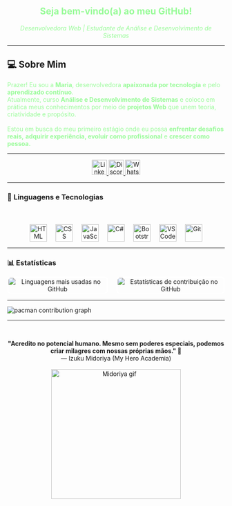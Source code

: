 <div align="center">

  <h2 style="color:#98FB98;">Seja bem-vindo(a) ao meu GitHub!</h2>
  <p style="color:#98FB98;"><i>Desenvolvedora Web | Estudante de Análise e Desenvolvimento de Sistemas</i></p>
</div>

---

## 💻 Sobre Mim

<span style="color:#98FB98">
  Prazer! Eu sou a <strong>Maria</strong>, desenvolvedora <strong>apaixonada por tecnologia</strong> e pelo <strong>aprendizado contínuo</strong>.<br>
  Atualmente, curso <strong>Análise e Desenvolvimento de Sistemas</strong> e coloco em prática meus conhecimentos por meio de <strong>projetos Web</strong> que unem teoria, criatividade e propósito.<br><br>
  Estou em busca do meu primeiro estágio onde eu possa <strong>enfrentar desafios reais,</strong> <strong>adquirir experiência, </strong><strong>evoluir como profissional</strong> e <strong>crescer como pessoa.</strong>
</span>

---

<div align="center">
  <a href="https://www.linkedin.com/in/maria-camila-2b1837211/">
    <img src="https://img.shields.io/static/v1?message=LinkedIn&logo=linkedin&label=&color=0077B5&logoColor=white&labelColor=&style=for-the-badge" height="35" alt="LinkedIn logo" />
  </a>
  
  <a href="https://discord.com/users/dev_ads">
    <img src="https://img.shields.io/static/v1?message=Discord&logo=discord&label=&color=5865F2&logoColor=white&labelColor=&style=for-the-badge" height="35" alt="Discord logo" />
  </a>

  <a href="https://wa.me/5581985092635">
    <img src="https://img.shields.io/static/v1?message=WhatsApp&logo=whatsapp&label=&color=25D366&logoColor=white&labelColor=&style=for-the-badge" height="35" alt="WhatsApp logo" />
  </a>
</div>

---

### 🤖 <strong>Linguagens e Tecnologias</strong> 
<br>

<div align="center" style="display: flex; flex-wrap: wrap; justify-content: center; gap: 20px; margin-top: 20px;">
  <img src="https://cdn.jsdelivr.net/gh/devicons/devicon@latest/icons/html5/html5-original.svg" alt="HTML" title="HTML" width="40px" />
  <img src="https://cdn.jsdelivr.net/gh/devicons/devicon@latest/icons/css3/css3-original.svg" alt="CSS" title="CSS" width="40px" />
  <img src="https://cdn.jsdelivr.net/gh/devicons/devicon@latest/icons/javascript/javascript-original.svg" alt="JavaScript" title="JavaScript" width="40px" />
  <img src="https://cdn.jsdelivr.net/gh/devicons/devicon@latest/icons/csharp/csharp-original.svg" alt="C#" title="C#" width="40px" />
  <img src="https://cdn.jsdelivr.net/gh/devicons/devicon@latest/icons/bootstrap/bootstrap-original.svg" alt="Bootstrap" title="Bootstrap" width="40px" />
  <img src="https://cdn.jsdelivr.net/gh/devicons/devicon@latest/icons/vscode/vscode-original.svg" alt="VSCode" title="VSCode" width="40px" />
  <img src="https://cdn.jsdelivr.net/gh/devicons/devicon@latest/icons/git/git-original.svg" alt="Git" title="Git" width="40px" />
</div>

---


### 📊 <strong>Estatísticas</strong>

<div align="center" style="display: flex; justify-content: center; align-items: center; gap: 20px; margin: 0 auto;">
  <img 
    src="https://github-readme-stats.vercel.app/api/top-langs/?username=CodeByMaria&layout=compact&langs_count=20&theme=tokyonight&custom_title=Linguagens%20Mais%20Usadas" 
    alt="Linguagens mais usadas no GitHub"
    style="border: 3px solid #ffffff; border-radius: 8px;"
  />
  <img 
    src="https://github-readme-streak-stats.herokuapp.com/?user=CodeByMaria&theme=tokyonight&locale=pt-br&date_format=j%20M%5B%20Y%5D&currStreakLabel=Contribuições%20Atuais&fireLabels="
    alt="Estatísticas de contribuição no GitHub"
    style="border: 3px solid #ffffff; border-radius: 8px;"
  />
</div>

---


<picture>
  <source media="(prefers-color-scheme: dark)" srcset="https://raw.githubusercontent.com/Francine02/Francine02/output/pacman-contribution-graph-dark.svg">
  <source media="(prefers-color-scheme: light)" srcset="https://raw.githubusercontent.com/Francine02/Francine02/output/pacman-contribution-graph.svg">
  <img alt="pacman contribution graph" src="https://raw.githubusercontent.com/Francine02/Francine02/output/pacman-contribution-graph.svg">
</picture>

---

  <br>
<p align="center">
  <strong>"Acredito no potencial humano. Mesmo sem poderes especiais, podemos criar milagres com nossas próprias mãos." 💚</strong><br>
  — Izuku Midoriya (My Hero Academia)
  <br><br>
  <img src="https://media2.giphy.com/media/v1.Y2lkPTc5MGI3NjExdzFmaTV2eWJhOGN5ZXgwcTh6NWM1ejllZHZzZnNmYXZzcmN6N2llaSZlcD12MV9pbnRlcm5hbF9naWZfYnlfaWQmY3Q9Zw/C2GkPMMPR0HGU/giphy.gif" alt="Midoriya gif" width="300"/>
</p>


